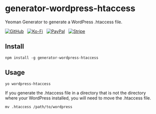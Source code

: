 # generator-wordpress-htaccess

Yeoman Generator to generate a WordPress .htaccess file.

[![GitHub](https://srv-cdn.himpfen.io/badges/github/github-flat.svg)](https://github.com/sponsors/brandonhimpfen/) &nbsp; [![Ko-Fi](https://srv-cdn.himpfen.io/badges/kofi/kofi-flat.svg)](https://ko-fi.com/brandonhimpfen) &nbsp; [![PayPal](https://srv-cdn.himpfen.io/badges/paypal/paypal-flat.svg)](https://paypal.me/brandonhimpfen) &nbsp; [![Stripe](https://srv-cdn.himpfen.io/badges/stripe/stripe-flat.svg)](https://tinyurl.com/e8ymxdw3)

## Install

```
npm install -g generator-wordpress-htaccess
```

## Usage

```
yo wordpress-htaccess
```

If you generate the .htaccess file in a directory that is not the directory where your WordPress installed, you will need to move the .htaccess file.

```
mv .htaccess /path/to/wordpress
```
